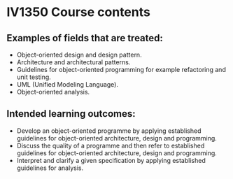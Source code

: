 # IV1350 Course contents
## Examples of fields that are treated:

* Object-oriented design and design pattern.
* Architecture and architectural patterns.  
* Guidelines for object-oriented programming for example refactoring and unit testing.
* UML (Unified Modeling Language).
* Object-oriented analysis.

## Intended learning outcomes:

* Develop an object-oriented programme by applying established guidelines for object-oriented architecture, design and programming.
* Discuss the quality of a programme and then refer to established guidelines for object-oriented architecture, design and programming.
* Interpret and clarify a given specification by applying established guidelines for analysis. 
